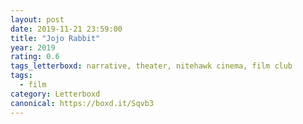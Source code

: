 ```yaml
---
layout: post 
date: 2019-11-21 23:59:00
title: "Jojo Rabbit"
year: 2019
rating: 0.6
tags_letterboxd: narrative, theater, nitehawk cinema, film club
tags:
  - film
category: Letterboxd
canonical: https://boxd.it/Sqvb3
---
```

